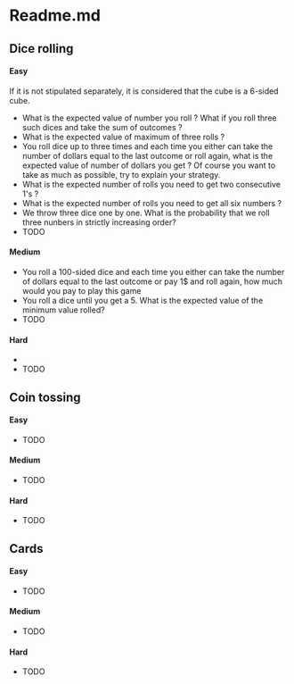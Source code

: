 # Readme.md
## Dice rolling
#### Easy
If it is not stipulated separately, it is considered that the cube is a 6-sided cube.
* What is the expected value of number you roll ? What if you roll three such dices and take the sum of outcomes ?
* What is the expected value of maximum of three rolls ? 
* You roll dice up to three times and each time you either can take the number of dollars equal to the last outcome or roll again, what is the expected value of number of dollars you get ? Of course you want to take as much as possible, try to explain your strategy.
* What is the expected number of rolls you need to get two consecutive 1's ?
* What is the expected number of rolls you need to get all six numbers ?
* We throw three dice one by one. What is the probability that we roll three nunbers in strictly increasing order?
* TODO
#### Medium
* You roll a 100-sided dice and each time you either can take the number of dollars equal to the last outcome or pay 1$ and roll again, how much would you pay to play this game
* You roll a dice until you get a 5. What is the expected value of the minimum value rolled?
* TODO
#### Hard
* 
* TODO

## Coin tossing

#### Easy
* TODO
#### Medium
* TODO
#### Hard
* TODO

## Cards

#### Easy
* TODO
#### Medium
* TODO
#### Hard
* TODO

